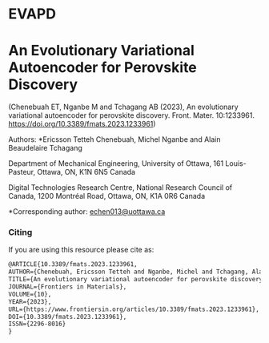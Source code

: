 # EVAPD
# An Evolutionary Variational Autoencoder for Perovskite Discovery
(Chenebuah ET, Nganbe M and Tchagang AB (2023), An evolutionary variational autoencoder for perovskite discovery. Front. Mater. 10:1233961. https://doi.org/10.3389/fmats.2023.1233961)

Authors: *Ericsson Tetteh Chenebuah, Michel Nganbe and Alain Beaudelaire Tchagang

Department of Mechanical Engineering, University of Ottawa, 161 Louis-Pasteur, Ottawa, ON, K1N 6N5 Canada

Digital Technologies Research Centre, National Research Council of Canada, 1200 Montréal Road, Ottawa, ON, K1A 0R6 Canada

*Corresponding author: echen013@uottawa.ca


### Citing

If you are using this resource please cite as:
```latex
@ARTICLE{10.3389/fmats.2023.1233961,
AUTHOR={Chenebuah, Ericsson Tetteh and Nganbe, Michel and Tchagang, Alain Beaudelaire},   
TITLE={An evolutionary variational autoencoder for perovskite discovery},      
JOURNAL={Frontiers in Materials},      
VOLUME={10},           
YEAR={2023},      
URL={https://www.frontiersin.org/articles/10.3389/fmats.2023.1233961},       
DOI={10.3389/fmats.2023.1233961},      
ISSN={2296-8016}   
}
```
